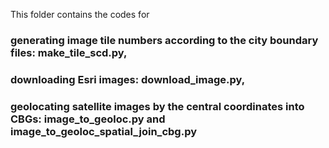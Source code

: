 This folder contains the codes for 

### generating image tile numbers according to the city boundary files: make_tile_scd.py,

### downloading Esri images: download_image.py,

### geolocating satellite images by the central coordinates into CBGs: image_to_geoloc.py and image_to_geoloc_spatial_join_cbg.py

